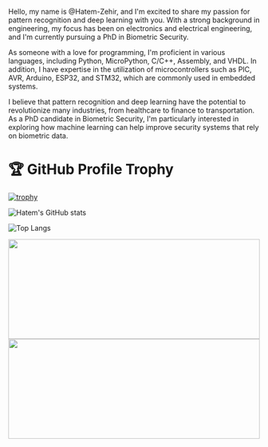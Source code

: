 Hello, my name is @Hatem-Zehir, and I'm excited to share my passion for pattern recognition and deep learning with you. With a strong background in engineering, my focus has been on electronics and electrical engineering, and I'm currently pursuing a PhD in Biometric Security.

As someone with a love for programming, I'm proficient in various languages, including Python, MicroPython, C/C++, Assembly, and VHDL. In addition, I have expertise in the utilization of microcontrollers such as PIC, AVR, Arduino, ESP32, and STM32, which are commonly used in embedded systems.

I believe that pattern recognition and deep learning have the potential to revolutionize many industries, from healthcare to finance to transportation. As a PhD candidate in Biometric Security, I'm particularly interested in exploring how machine learning can help improve security systems that rely on biometric data.

# 🏆 GitHub Profile Trophy
[![trophy](https://github-profile-trophy.vercel.app/?username=Hatem-Zehir&row=1&column=6)](https://github.com/ryo-ma/github-profile-trophy)

![Hatem's GitHub stats](https://github-readme-stats.vercel.app/api?username=Hatem-Zehir)

![Top Langs](https://github-readme-stats.vercel.app/api/top-langs/?username=Hatem-Zehir&layout=compact)

<div style="height: 200px;">
    <img src="https://github-readme-stats.vercel.app/api?username=Hatem-Zehir" style="height:100%;">
    <img src="https://github-readme-stats.vercel.app/api/top-langs/?username=Hatem-Zehir&layout=compact" style="height:100%;">
</div>



<!-- **Programming languages:**  
![Python](https://img.shields.io/badge/Python-3776AB?style=for-the-badge&logo=python&logoColor=white)
![C](https://img.shields.io/badge/C-00599C?style=for-the-badge&logo=c&logoColor=white)
![C++](https://img.shields.io/badge/C%2B%2B-00599C?style=for-the-badge&logo=c%2B%2B&logoColor=white)

**Social Accounts:**  
<a href="https://www.linkedin.com/in/hatem-zehir/"><img src="https://img.shields.io/badge/LinkedIn-0077B5?style=for-the-badge&logo=linkedin&logoColor=white" alt="Linkedin"></a>
<a href="https://www.hackerrank.com/hatem_zehir"><img src="https://img.shields.io/badge/-Hackerrank-2EC866?style=for-the-badge&logo=HackerRank&logoColor=white" alt="HackerRank"></a> -->

<!-- ![Top Langs](https://github-readme-stats.vercel.app/api/top-langs/?username=Hatem-Zehir&layout=compact) -->

<!-- ![Hatem's GitHub stats](https://github-readme-stats.vercel.app/api?username=Hatem-Zehir) -->

<!---
Hatem-Zehir/Hatem-Zehir is a ✨ special ✨ repository because its `README.md` (this file) appears on your GitHub profile.
You can click the Preview link to take a look at your changes.

https://github.com/alexandresanlim/Badges4-README.md-Profile
https://github.com/alexandresanlim/Badges4-README.md-Profile#-blog-
--->
